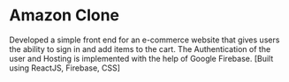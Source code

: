 # Amazon Clone
Developed a simple front end for an e-commerce website that gives users the ability to sign in and add items to the cart. The
Authentication of the user and Hosting is implemented with the help of Google Firebase. [Built using ReactJS, Firebase, CSS]
